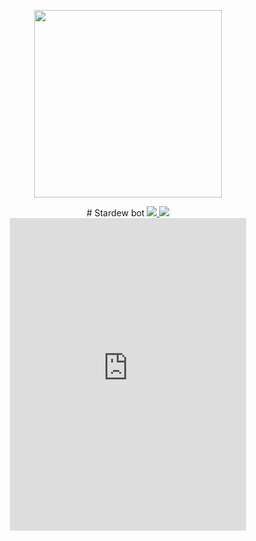 <p style="text-align: center">
<img src="https://i.imgur.com/024RSoa.png" width="300px" />
</p>

<center>
# Stardew bot

<a href="#">
<img src="https://dabuttonfactory.com/button.png?t=Invite+bot&f=Open+Sans-Bold&ts=20&tc=fff&hp=45&vp=20&c=7&bgt=unicolored&bgc=444" />
</a>
<a href="https://discord.gg/6ZgS6dv">
<img src="https://dabuttonfactory.com/button.png?t=Invite+bot&f=Open+Sans-Bold&ts=20&tc=fff&hp=45&vp=20&c=7&bgt=unicolored&bgc=444" />
</a>

<iframe src="https://discordapp.com/widget?id=736883464682471476&theme=dark" width="378" height="500" allowtransparency="true" frameborder="0" sandbox="allow-popups allow-popups-to-escape-sandbox allow-same-origin allow-scripts"></iframe>
</center>
